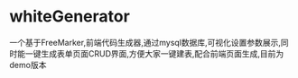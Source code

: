 # whiteGenerator
一个基于FreeMarker,前端代码生成器,通过mysql数据库,可视化设置参数展示,同时能一键生成表单页面CRUD界面,方便大家一键建表,配合前端页面生成,目前为demo版本
